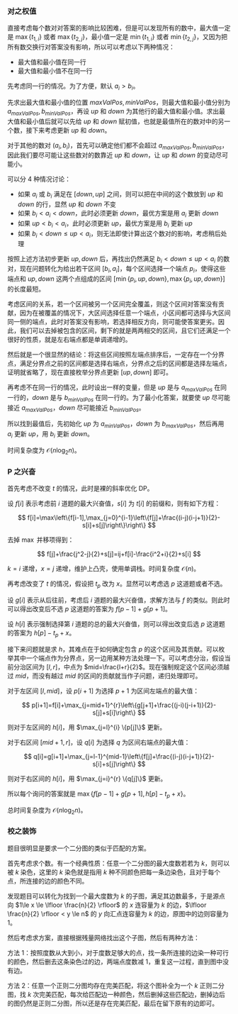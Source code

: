 ### 对之权值
直接考虑每个数对对答案的影响比较困难，但是可以发现所有的数中，最大值一定是 $\max\{t_{1,i}\}$ 或者 $\max\{t_{2,j}\}$，最小值一定是 $\min\{t_{1,i}\}$ 或者 $\min\{t_{2,j}\}$，又因为把所有数交换行对答案没有影响，所以可以考虑以下两种情况：

 - 最大值和最小值在同一行
 - 最大值和最小值不在同一行

先考虑同一行的情况。为了方便，默认 $a_i > b_i$。

先求出最大值和最小值的位置 $maxValPos, minValPos$，则最大值和最小值分别为 $a_{maxValPos}, b_{minValPos}$，再设 $up$ 和 $down$ 为其他行的最大值和最小值。求出最大值和最小值后就可以先给 $up$ 和 $down$ 赋初值，也就是最值所在的数对中的另一个数，接下来考虑更新 $up$ 和 $down$。

对于其他的数对 $(a_i,b_i)$，首先可以确定他们都不会超过 $a_{maxValPos}, b_{minValPos}$，因此我们要尽可能让这些数对的数靠近 $up$ 和 $down$，让 $up$ 和 $down$ 的变动尽可能小。

可以分 4 种情况讨论：

 - 如果 $a_i$ 或 $b_i$ 满足在 $[down, up]$ 之间，则可以把在中间的这个数放到 $up$ 和 $down$ 的行，显然 $up$ 和 $down$ 不变
 - 如果 $b_i < a_i < down$，此时必须更新 $down$，最优方案是用 $a_i$ 更新 $down$
 - 如果 $up < b_i < a_i$，此时必须更新 $up$，最优方案是用 $b_i$ 更新 $up$
 - 如果 $b_i < down \le up < a_i$，则无法即使计算出这个数对的影响，考虑稍后处理

按照上述方法初步更新 $up, down$ 后，再找出仍然满足 $b_i < down \le up < a_i$ 的数对，现在问题转化为给出若干区间 $[b_i, a_i]$，每个区间选择一个端点 $p_i$，使得这些端点和 $up, down$ 这两个点组成的区间 $[\min \{p_i,up,down\},\max \{p_i,up,down\}]$ 的长度最短。

考虑区间的关系，若一个区间被另一个区间完全覆盖，则这个区间对答案没有贡献，因为在被覆盖的情况下，大区间选择任意一个端点，小区间都可选择与大区间同一侧的端点，此时对答案没有影响，若选择相反方向，则可能使答案更劣。因此，我们可以去掉被包含的区间，剩下的就是两两相交的区间，且它们还满足一个很好的性质，就是左右端点都是单调递增的。

然后就是一个很显然的结论：将这些区间按照左端点排序后，一定存在一个分界点，满足分界点之前的区间都是选择右端点，分界点之后的区间都是选择左端点，证明就省略了，现在直接枚举分界点更新 $[up, down]$ 即可。

再考虑不在同一行的情况，此时设出一样的变量，但是 $up$ 是与 $a_{maxValPos}$ 在同一行的，$down$ 是与 $b_{minValPos}$ 在同一行的。为了最小化答案，就要使 $up$ 尽可能接近 $a_{maxValPos}$，$down$ 尽可能接近 $b_{minValPos}$。

所以找到最值后，先初始化 $up$ 为 $a_{minValPos}$，$down$ 为 $b_{maxValPos}$，然后再用 $a_i$ 更新 $up$，用 $b_i$ 更新 $down$。

时间复杂度为 $\mathcal O(n \log_2 n)$。

### P 之兴奋
首先考虑不改变 $t$ 的情况，此时是裸的斜率优化 DP。

设 $f[i]$ 表示考虑前 $i$ 道题的最大兴奋值，$s[i]$ 为 $t[i]$ 的前缀和，则有如下方程：

$$
f[i]=\max\left\{f[i-1],\max_{j=0}^{i-1}\left\{f[j]+\frac{(i-j)(i-j+1)}{2}-s[i]+s[j]\right\}\right\}
$$

去掉 $\max$ 并移项得到：

$$
f[j]+\frac{j^2-j}{2}+s[j]=ij+f[i]-\frac{i^2+i}{2}+s[i]
$$

$k=i$ 递增，$x=j$ 递增，维护上凸壳，使用单调栈。时间复杂度 $\mathcal O(n)$。

再考虑改变了 $t$ 的情况，假设把 $t_p$ 改为 $x$。显然可以考虑选 $p$ 这道题或者不选。

设 $g[i]$ 表示从后往前，考虑后 $i$ 道题的最大兴奋值，求解方法与 $f$ 的类似。则此时可以得出改变后不选 $p$ 这道题的答案为 $f[p-1]+g[p+1]$。

设 $h[i]$ 表示强制选择第 $i$ 道题的总的最大兴奋值，则可以得出改变后选 $p$ 这道题的答案为 $h[p]-t_p+x$。

接下来问题就是求 $h$，其难点在于如何确定包含 $p$ 的这个区间及其贡献。可以枚举其中一个端点作为分界点，另一边用某种方法处理一下。可以考虑分治，假设当前分治区间为 $[l,r]$，中点为 $mid=\frac{l+r}{2}$。现在强制规定这个区间必须越过 $mid$，而没有越过 $mid$ 的区间的贡献就当作子问题，递归处理即可。

对于左区间 $[l,mid]$，设 $p[i+1]$ 为选择 $p+1$ 为区间左端点的最大值：

$$
p[i+1]=f[i]+\max_{j=mid+1}^{r}\left\{g[j+1]+\frac{(j-i)(j-i+1)}{2}-s[j]+s[i]\right\}
$$

则对于左区间的 $h[i]$，用 $\max_{j=l}^{i} \{p[j]\}$ 更新。

对于右区间 $[mid + 1,r]$，设 $q[i]$ 为选择 $q$ 为区间右端点的最大值：

$$
q[i]=g[i+1]+\max_{j=l-1}^{mid-1}\left\{f[j]+\frac{(i-j)(i-j+1)}{2}-s[i]+s[j]\right\}
$$

则对于右区间的 $h[i]$，用 $\max_{j=i}^{r} \{q[j]\}$ 更新。

所以每个询问的答案就是 $\max\{f[p-1]+g[p+1],h[p]-t_p+x\}$。

总时间复杂度为 $\mathcal O(n \log_2 n)$。

### 校之装饰
题目很明显是要求一个二分图的类似于匹配的方案。

首先考虑求个数。有一个经典性质：任意一个二分图的最大度数若若为 $k$，则可以被 $k$ 染色，这里的 $k$ 染色就是指用 $k$ 种不同颜色把每一条边染色，且对于每个点，所连接的边的颜色不同。

发现题目可以转化为找到一个最大度数为 $k$ 的子图，满足其边数最多，于是源点向 $1\le x \le \lfloor \frac{n}{2} \rfloor$ 的 $x$ 连容量为 $k$ 的边，$\lfloor \frac{n}{2} \rfloor < y \le n$ 的 $y$ 向汇点连容量为 $k$ 的边，原图中的边则容量为 $1$。

然后考虑求方案，直接根据残量网络找出这个子图，然后有两种方法：

方法 1：按照度数从大到小，对于度数足够大的点，找一条所连接的边染一种可行的颜色，然后删去这条染色过的边，两端点度数减 $1$，重复这一过程，直到图中没有边。

方法 2：任意一个正则二分图均存在完美匹配，将这个图补全为一个 $k$ 正则二分图，找 $k$ 次完美匹配，每次给匹配边一种颜色，然后删掉这些匹配边，删掉边后的图仍然是正则二分图，所以还是存在完美匹配，最后在留下原有的边即可。